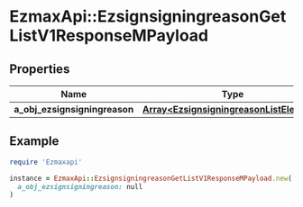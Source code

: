 # EzmaxApi::EzsignsigningreasonGetListV1ResponseMPayload

## Properties

| Name | Type | Description | Notes |
| ---- | ---- | ----------- | ----- |
| **a_obj_ezsignsigningreason** | [**Array&lt;EzsignsigningreasonListElement&gt;**](EzsignsigningreasonListElement.md) |  |  |

## Example

```ruby
require 'Ezmaxapi'

instance = EzmaxApi::EzsignsigningreasonGetListV1ResponseMPayload.new(
  a_obj_ezsignsigningreason: null
)
```

